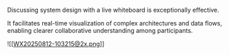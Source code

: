 
Discussing system design with a live whiteboard is exceptionally effective. 

It facilitates real-time visualization of complex architectures and data flows, enabling clearer collaborative understanding among participants.

![[WX20250812-103215@2x.png]]